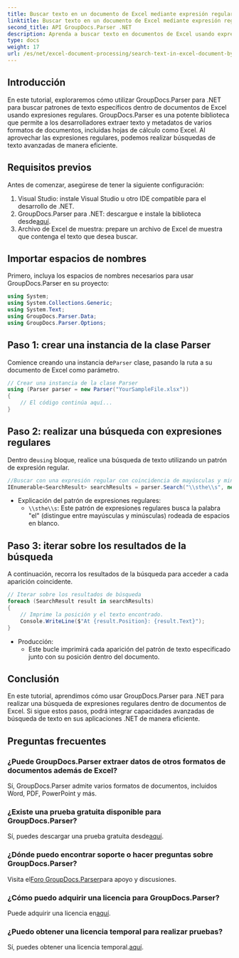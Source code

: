```yaml
---
title: Buscar texto en un documento de Excel mediante expresión regular
linktitle: Buscar texto en un documento de Excel mediante expresión regular
second_title: API GroupDocs.Parser .NET
description: Aprenda a buscar texto en documentos de Excel usando expresiones regulares con GroupDocs.Parser para .NET. Realice búsquedas de texto avanzadas de manera eficiente.
type: docs
weight: 17
url: /es/net/excel-document-processing/search-text-in-excel-document-by-regular-expression/
---
```

## Introducción
En este tutorial, exploraremos cómo utilizar GroupDocs.Parser para .NET para buscar patrones de texto específicos dentro de documentos de Excel usando expresiones regulares. GroupDocs.Parser es una potente biblioteca que permite a los desarrolladores extraer texto y metadatos de varios formatos de documentos, incluidas hojas de cálculo como Excel. Al aprovechar las expresiones regulares, podemos realizar búsquedas de texto avanzadas de manera eficiente.
## Requisitos previos
Antes de comenzar, asegúrese de tener la siguiente configuración:
1. Visual Studio: instale Visual Studio u otro IDE compatible para el desarrollo de .NET.
2.  GroupDocs.Parser para .NET: descargue e instale la biblioteca desde[aquí](https://releases.groupdocs.com/parser/net/).
3. Archivo de Excel de muestra: prepare un archivo de Excel de muestra que contenga el texto que desea buscar.

## Importar espacios de nombres
Primero, incluya los espacios de nombres necesarios para usar GroupDocs.Parser en su proyecto:
```csharp
using System;
using System.Collections.Generic;
using System.Text;
using GroupDocs.Parser.Data;
using GroupDocs.Parser.Options;
```
## Paso 1: crear una instancia de la clase Parser
 Comience creando una instancia de`Parser` clase, pasando la ruta a su documento de Excel como parámetro.
```csharp
// Crear una instancia de la clase Parser
using (Parser parser = new Parser("YourSampleFile.xlsx"))
{
    // El código continúa aquí...
}
```
## Paso 2: realizar una búsqueda con expresiones regulares
 Dentro de`using` bloque, realice una búsqueda de texto utilizando un patrón de expresión regular.
```csharp
//Buscar con una expresión regular con coincidencia de mayúsculas y minúsculas
IEnumerable<SearchResult> searchResults = parser.Search("\\sthe\\s", new SearchOptions(true, false, true));
```
- Explicación del patrón de expresiones regulares:
  - `\\sthe\\s`: Este patrón de expresiones regulares busca la palabra "el" (distingue entre mayúsculas y minúsculas) rodeada de espacios en blanco.
## Paso 3: iterar sobre los resultados de la búsqueda
A continuación, recorra los resultados de la búsqueda para acceder a cada aparición coincidente.
```csharp
// Iterar sobre los resultados de búsqueda
foreach (SearchResult result in searchResults)
{
    // Imprime la posición y el texto encontrado.
    Console.WriteLine($"At {result.Position}: {result.Text}");
}
```
- Producción:
  - Este bucle imprimirá cada aparición del patrón de texto especificado junto con su posición dentro del documento.

## Conclusión
En este tutorial, aprendimos cómo usar GroupDocs.Parser para .NET para realizar una búsqueda de expresiones regulares dentro de documentos de Excel. Si sigue estos pasos, podrá integrar capacidades avanzadas de búsqueda de texto en sus aplicaciones .NET de manera eficiente.

## Preguntas frecuentes
### ¿Puede GroupDocs.Parser extraer datos de otros formatos de documentos además de Excel?
Sí, GroupDocs.Parser admite varios formatos de documentos, incluidos Word, PDF, PowerPoint y más.
### ¿Existe una prueba gratuita disponible para GroupDocs.Parser?
 Sí, puedes descargar una prueba gratuita desde[aquí](https://releases.groupdocs.com/).
### ¿Dónde puedo encontrar soporte o hacer preguntas sobre GroupDocs.Parser?
 Visita el[Foro GroupDocs.Parser](https://forum.groupdocs.com/c/parser/17)para apoyo y discusiones.
### ¿Cómo puedo adquirir una licencia para GroupDocs.Parser?
 Puede adquirir una licencia en[aquí](https://purchase.groupdocs.com/buy).
### ¿Puedo obtener una licencia temporal para realizar pruebas?
 Sí, puedes obtener una licencia temporal.[aquí](https://purchase.groupdocs.com/temporary-license/).